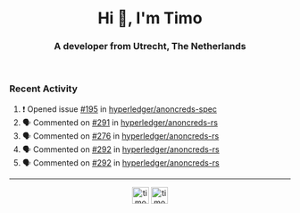<h1 align="center">Hi 👋, I'm Timo</h1>
<h3 align="center">A developer from Utrecht, The Netherlands</h3>
<br/>
<!-- https://github.com/rahuldkjain/github-profile-readme-generator --!>

<!--  <p align="left"><img src="https://github-readme-stats.vercel.app/api?username=timoglastra&show_icons=true&count_private=true&" alt="timoglastra" /></p> --!>

<!--
Github language stats
<p align="left"><img src="https://github-readme-stats.vercel.app/api/top-langs/?username=timoglastra&layout=compact" alt="timoglastra" /><p>
-->

<!-- Codestats language stats -->
<!-- <p align="left"><img src="https://codestats-readme.vercel.app/api/top-langs/?username=timoglastra&layout=compact&language_count=12" alt="timoglastra" /><p>    --!>
  
<h3>Recent Activity</h3>

<!--START_SECTION:activity-->
1. ❗ Opened issue [#195](https://github.com/hyperledger/anoncreds-spec/issues/195) in [hyperledger/anoncreds-spec](https://github.com/hyperledger/anoncreds-spec)
2. 🗣 Commented on [#291](https://github.com/hyperledger/anoncreds-rs/pull/291#issuecomment-1884111802) in [hyperledger/anoncreds-rs](https://github.com/hyperledger/anoncreds-rs)
3. 🗣 Commented on [#276](https://github.com/hyperledger/anoncreds-rs/pull/276#issuecomment-1884106054) in [hyperledger/anoncreds-rs](https://github.com/hyperledger/anoncreds-rs)
4. 🗣 Commented on [#292](https://github.com/hyperledger/anoncreds-rs/issues/292#issuecomment-1884068462) in [hyperledger/anoncreds-rs](https://github.com/hyperledger/anoncreds-rs)
5. 🗣 Commented on [#292](https://github.com/hyperledger/anoncreds-rs/issues/292#issuecomment-1884067421) in [hyperledger/anoncreds-rs](https://github.com/hyperledger/anoncreds-rs)
<!--END_SECTION:activity-->

---

<p align="center">
<a href="https://twitter.com/timoglastra" target="blank"><img align="center" src="https://cdn.jsdelivr.net/npm/simple-icons@3.0.1/icons/twitter.svg" alt="timoglastra" height="30" width="30" /></a>
<a href="https://linkedin.com/in/timoglastra" target="blank"><img align="center" src="https://cdn.jsdelivr.net/npm/simple-icons@3.0.1/icons/linkedin.svg" alt="timoglastra" height="30" width="30" /></a>
</p>



